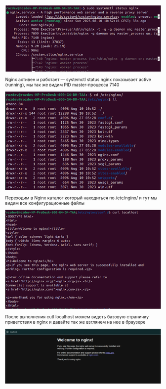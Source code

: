 ![alt text](./active-nginx-process.png)

Nginx активен и работает — systemctl status nginx показывает active (running), мы так же видим PID master-процесса 7140

![alt text](./cd-to-nginx-catalog.png)

 Переходим в Nginx каталог который находиться по /etc/nginx/ и тут мы видим все конфигурационные файлы 

 ![alt text](./check-nginx-with-curl.png)

После выполнения cutl localhost можем видеть базовую страничку приветствия в nginx и давайте так же взглянем на нее в браузере

 ![alt text](./check-in-browser.png)
